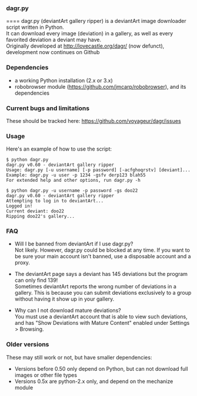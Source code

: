 ###  dagr.py
====
dagr.py (deviantArt gallery ripper) is a deviantArt image downloader script written in Python.  
It can download every image (deviation) in a gallery, as well as every favorited deviation a deviant may have.  
Originally developed at http://lovecastle.org/dagr/ (now defunct), development now continues on Github

### Dependencies
* a working Python installation (2.x or 3.x)
* robobrowser module (https://github.com/jmcarp/robobrowser), and its dependencies

### Current bugs and limitations
These should be tracked here: https://github.com/voyageur/dagr/issues

###  Usage
Here's an example of how to use the script:

```
$ python dagr.py
dagr.py v0.60 - deviantArt gallery ripper
Usage: dagr.py [-u username] [-p password] [-acfghoqrstv] [deviant]...
Example: dagr.py -u user -p 1234 -gsfv derp123 blah55
For extended help and other options, run dagr.py -h

$ python dagr.py -u username -p password -gs doo22
dagr.py v0.60 - deviantArt gallery ripper
Attempting to log in to deviantArt...
Logged in!
Current deviant: doo22
Ripping doo22's gallery...
```

### FAQ
- Will I be banned from deviantArt if I use dagr.py?  
Not likely. However, dagr.py could be blocked at any time. If you want to be sure your main account isn't banned, use a disposable account and a proxy.

- The deviantArt page says a deviant has 145 deviations but the program can only find 139!  
Sometimes deviantArt reports the wrong number of deviations in a gallery. This is because you can submit deviations exclusively to a group without having it show up in your gallery.

- Why can I not download mature deviations?  
You must use a deviantArt account that is able to view such deviations, and has "Show Deviations with Mature Content" enabled under Settings > Browsing.

### Older versions

These may still work or not, but have smaller dependencies:
* Versions before 0.50 only depend on Python, but can not download full images or other file types
* Versions 0.5x are python-2.x only, and depend on the mechanize module
